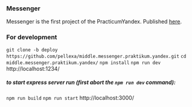 ### Messenger
Messenger is the first project of the PracticumYandex.
Published [here](https://poetic-choux-99c746.netlify.app/).

### For development
`git clone -b deploy https://github.com/pellexa/middle.messenger.praktikum.yandex.git`
`cd middle.messenger.praktikum.yandex/`
`npm install`
`npm run dev`
http://localhost:1234/

##### to start express server run (first abort the `npm run dev` command):
`npm run build`
`npm run start`
http://localhost:3000/
